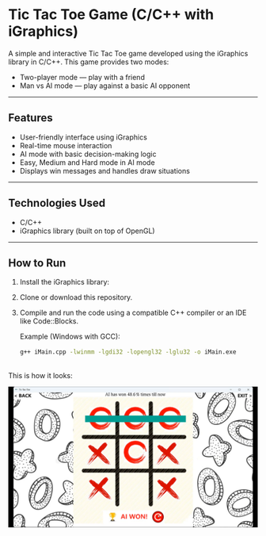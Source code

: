 # Tic Tac Toe Game (C/C++ with iGraphics)

A simple and interactive Tic Tac Toe game developed using the iGraphics library in C/C++. This game provides two modes:

- Two-player mode — play with a friend
- Man vs AI mode — play against a basic AI opponent

---

## Features

- User-friendly interface using iGraphics
- Real-time mouse interaction
- AI mode with basic decision-making logic
- Easy, Medium and Hard mode in AI mode
- Displays win messages and handles draw situations

---

## Technologies Used

- C/C++
- iGraphics library (built on top of OpenGL)

---

## How to Run

1. Install the iGraphics library:
2. Clone or download this repository.
3. Compile and run the code using a compatible C++ compiler or an IDE like Code::Blocks.

   Example (Windows with GCC):

   ```bash
   g++ iMain.cpp -lwinmm -lgdi32 -lopengl32 -lglu32 -o iMain.exe
   ```
<br>  This is how it looks:<br>

![Game UI](tictactoe.png)

